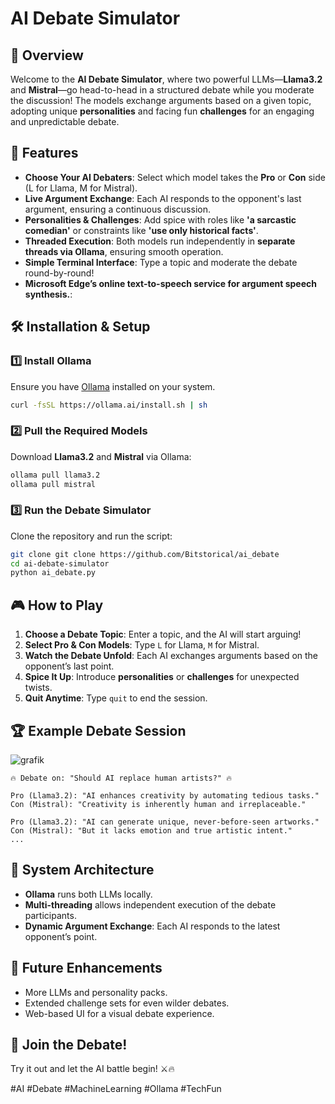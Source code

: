 # AI Debate Simulator

## 🚀 Overview
Welcome to the **AI Debate Simulator**, where two powerful LLMs—**Llama3.2** and **Mistral**—go head-to-head in a structured debate while you moderate the discussion! The models exchange arguments based on a given topic, adopting unique **personalities** and facing fun **challenges** for an engaging and unpredictable debate. 

## 🎯 Features
- **Choose Your AI Debaters**: Select which model takes the **Pro** or **Con** side (L for Llama, M for Mistral).
- **Live Argument Exchange**: Each AI responds to the opponent's last argument, ensuring a continuous discussion.
- **Personalities & Challenges**: Add spice with roles like **'a sarcastic comedian'** or constraints like **'use only historical facts'**.
- **Threaded Execution**: Both models run independently in **separate threads via Ollama**, ensuring smooth operation.
- **Simple Terminal Interface**: Type a topic and moderate the debate round-by-round!
- **Microsoft Edge’s online text-to-speech service for argument speech synthesis.**:

## 🛠️ Installation & Setup
### 1️⃣ Install Ollama
Ensure you have [Ollama](https://ollama.ai/) installed on your system.

```bash
curl -fsSL https://ollama.ai/install.sh | sh
```

### 2️⃣ Pull the Required Models
Download **Llama3.2** and **Mistral** via Ollama:

```bash
ollama pull llama3.2
ollama pull mistral
```

### 3️⃣ Run the Debate Simulator
Clone the repository and run the script:

```bash
git clone git clone https://github.com/Bitstorical/ai_debate
cd ai-debate-simulator
python ai_debate.py
```

## 🎮 How to Play
1. **Choose a Debate Topic**: Enter a topic, and the AI will start arguing!
2. **Select Pro & Con Models**: Type `L` for Llama, `M` for Mistral.
3. **Watch the Debate Unfold**: Each AI exchanges arguments based on the opponent’s last point.
4. **Spice It Up**: Introduce **personalities** or **challenges** for unexpected twists.
5. **Quit Anytime**: Type `quit` to end the session.

## 🏆 Example Debate Session

![grafik](https://github.com/user-attachments/assets/4d9b9525-ceff-4c44-916f-d658086815d9)

```
🔥 Debate on: "Should AI replace human artists?" 🔥

Pro (Llama3.2): "AI enhances creativity by automating tedious tasks."
Con (Mistral): "Creativity is inherently human and irreplaceable."

Pro (Llama3.2): "AI can generate unique, never-before-seen artworks."
Con (Mistral): "But it lacks emotion and true artistic intent."
...
```

## 📜 System Architecture
- **Ollama** runs both LLMs locally.
- **Multi-threading** allows independent execution of the debate participants.
- **Dynamic Argument Exchange**: Each AI responds to the latest opponent’s point.

## 🤖 Future Enhancements
- More LLMs and personality packs.
- Extended challenge sets for even wilder debates.
- Web-based UI for a visual debate experience.

## 🎉 Join the Debate!
Try it out and let the AI battle begin! ⚔️🔥

#AI #Debate #MachineLearning #Ollama #TechFun
